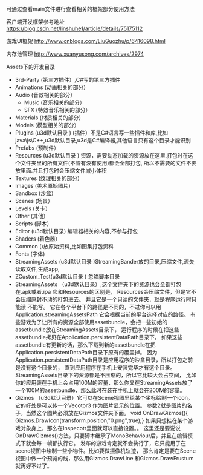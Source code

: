可通过查看main文件进行查看相关的框架部分使用方法

客户端开发框架参考地址
https://blog.csdn.net/linshuhe1/article/details/75175112

游戏UI框架
http://www.cnblogs.com/LiuGuozhu/p/6416098.html

内存池管理
http://www.xuanyusong.com/archives/2974


Assets下的开发目录

* 3rd-Party (第三方插件）,C#写的第三方插件
* Animations (动画相关的部分）
* Audio (音效相关的部分）
    * Music (音乐相关的部分）
    * SFX (特效音乐相关的部分）
* Materials (材质相关的部分）
* Models (模型相关的部分）
* Plugins (u3d默认目录 ) (插件）不是C#语言写一些插件和库,比如java\js\C++,u3d默认目录,u3d是C#编译器,其他语言只有这个目录才能识别
* Prefabs (预制件）
* Resources (u3d默认目录 ) 资源，需要动态加载的资源放在这里,打包时在这个文件夹里的所有文件(不管有没有使用)都会全部打包,
所以不需要的文件不要放里面.并且打包时会压缩文件减小体积
* Textures (纹理相关的部分）
* Images (美术原始图片)
* Sandbox (沙盒）
* Scenes (场景）
* Levels (关卡）
* Other (其他）
* Scripts (脚本）
* Editor (u3d默认目录) 编辑器相关的内容,不参与打包
* Shaders (着色器）
* Common ()放原始资料,比如图集打包资料
* Fonts (字体)
* StreamingAssets (u3d默认目录 )StreamingBander放的目录,压缩文件,流失读取文件,生成app,
* ZCustom_Test(u3d默认目录 ) 忽略脚本目录
* StreamingAssets （u3d默认目录）,这个文件夹下的资源也会全都打包在.apk或者.ipa 它和Resources的区别是，
                Resources会压缩文件，但是它不会压缩原封不动的打包进去。
                并且它是一个只读的文件夹，就是程序运行时只能读 不能写。
                它在各个平台下的路径是不同的，不过你可以用Application.streamingAssetsPath 它会根据当前的平台选择对应的路径。
                有些游戏为了让所有的资源全部使用assetbundle，会把一些初始的assetbundle放在StreamingAssets目录下，
                运行程序的时候在把这些assetbundle拷贝在Application.persistentDataPath目录下，
                如果这些assetbundle有更新的话，那么下载到新的assetbundle在把Application.persistentDataPath目录下原有的覆盖掉。
                因为Application.persistentDataPath目录是应用程序的沙盒目录，所以打包之前是没有这个目录的，
                直到应用程序在手机上安装完毕才有这个目录。StreamingAssets目录下的资源都是不压缩的，所以它比较大会占空间，
                比如你的应用装在手机上会占用100M的容量，那么你又在StreamingAssets放了一个100M的assetbundle，那么此时在装在手机上就会在200M的容量。
* Gizmos （u3d默认目录）它可以在Scene视图里给某个坐标绘制一个icon。它的好处是可以传一个Vecotor3 作为图片显示的位置。
            参数2就是图片的名子，当然这个图片必须放在Gizmos文件夹下面。
            void OnDrawGizmos(){ Gizmos.DrawIcon(transform.position,"0.png",true);}
            如果只想挂在某个游戏对象身上，那么在Inspecotr里面就可以直接设置。。
            这里还是要说说OnDrawGizmos()方法，只要脚本继承了MonoBehaviour后，并且在编辑模式下就会每一帧都执行它。
            发布的游戏肯定就不会执行了，它只能用于在scene视图中绘制一些小物件。比如要做摄像机轨迹，
            那么肯定是要在Scene视图中做一个预览的线，那么用Gizmos.DrawLine 和Gizmos.DrawFrustum就再好不过了。